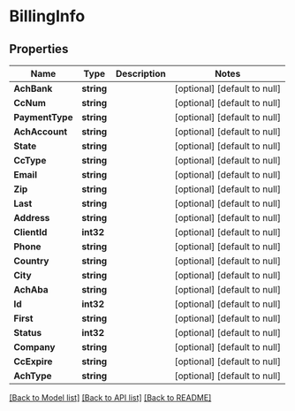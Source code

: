 # BillingInfo

## Properties
Name | Type | Description | Notes
------------ | ------------- | ------------- | -------------
**AchBank** | **string** |  | [optional] [default to null]
**CcNum** | **string** |  | [optional] [default to null]
**PaymentType** | **string** |  | [optional] [default to null]
**AchAccount** | **string** |  | [optional] [default to null]
**State** | **string** |  | [optional] [default to null]
**CcType** | **string** |  | [optional] [default to null]
**Email** | **string** |  | [optional] [default to null]
**Zip** | **string** |  | [optional] [default to null]
**Last** | **string** |  | [optional] [default to null]
**Address** | **string** |  | [optional] [default to null]
**ClientId** | **int32** |  | [optional] [default to null]
**Phone** | **string** |  | [optional] [default to null]
**Country** | **string** |  | [optional] [default to null]
**City** | **string** |  | [optional] [default to null]
**AchAba** | **string** |  | [optional] [default to null]
**Id** | **int32** |  | [optional] [default to null]
**First** | **string** |  | [optional] [default to null]
**Status** | **int32** |  | [optional] [default to null]
**Company** | **string** |  | [optional] [default to null]
**CcExpire** | **string** |  | [optional] [default to null]
**AchType** | **string** |  | [optional] [default to null]

[[Back to Model list]](../README.md#documentation-for-models) [[Back to API list]](../README.md#documentation-for-api-endpoints) [[Back to README]](../README.md)


